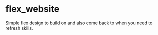 # flex_website
Simple flex design to build on and also come back to when you need to refresh skills.
